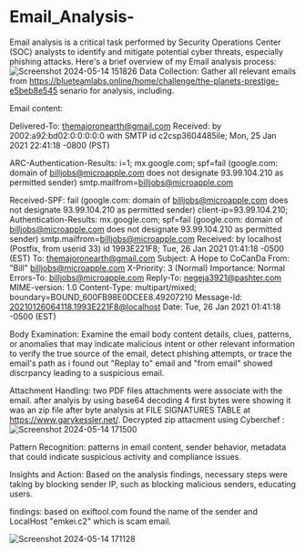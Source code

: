 # Email_Analysis-
Email analysis is a critical task performed by Security Operations Center (SOC) analysts to identify and mitigate potential cyber threats, especially phishing attacks. Here's a brief overview of my Email analysis process:
![Screenshot 2024-05-14 151826](https://github.com/TikvaAlayo/Email_Analysis-/assets/105614307/73b3f36a-049c-4e9f-93bf-9ff51e8bc05e)
Data Collection: Gather all relevant emails from https://blueteamlabs.online/home/challenge/the-planets-prestige-e5beb8e545 senario for analysis, including.

Email content:

Delivered-To: themajoronearth@gmail.com
Received: by 2002:a92:bd02:0:0:0:0:0 with SMTP id c2csp3604485ile;
        Mon, 25 Jan 2021 22:41:18 -0800 (PST)

 ARC-Authentication-Results: i=1; mx.google.com;
       spf=fail (google.com: domain of billjobs@microapple.com does not designate 93.99.104.210 as permitted sender) smtp.mailfrom=billjobs@microapple.com

Received-SPF: fail (google.com: domain of billjobs@microapple.com does not designate 93.99.104.210 as permitted sender) client-ip=93.99.104.210;
Authentication-Results: mx.google.com;
       spf=fail (google.com: domain of billjobs@microapple.com does not designate 93.99.104.210 as permitted sender) smtp.mailfrom=billjobs@microapple.com
Received: by localhost (Postfix, from userid 33)
	id 1993E221F8; Tue, 26 Jan 2021 01:41:18 -0500 (EST)
To: themajoronearth@gmail.com
Subject: A Hope to CoCanDa
From: "Bill" <billjobs@microapple.com>
X-Priority: 3 (Normal)
Importance: Normal
Errors-To: billjobs@microapple.com
Reply-To: negeja3921@pashter.com 
MIME-version: 1.0
Content-Type: multipart/mixed; boundary=BOUND_600FB98E0DCEE8.49207210
Message-Id: <20210126064118.1993E221F8@localhost>
Date: Tue, 26 Jan 2021 01:41:18 -0500 (EST)  




Body Examination: Examine the email body content details, clues, patterns, or anomalies that may indicate malicious intent or other relevant information to verify the true source of the email, detect phishing attempts, or trace the email's path as i found out "Replay to" email and "from email" showed discrpancy leading to a suspicious email.

Attachment Handling: two PDF files attachments were associate with the email. after analyis by using base64 decoding 4 first bytes were showing it was an zip file after byte analysis at  FILE SIGNATURES TABLE at  https://www.garykessler.net/.
Decrypted zip attacment using Cyberchef : ![Screenshot 2024-05-14 171500](https://github.com/TikvaAlayo/Email_Analysis-/assets/105614307/86b89c48-6bb3-456e-a037-3e651fe3af7f)

Pattern Recognition: patterns in email content, sender behavior, metadata that could indicate suspicious activity and compliance issues.

Insights and Action: Based on the analysis findings, necessary steps were taking by blocking sender IP, such as blocking malicious senders, educating users.

findings: based on exiftool.com found the name of the sender and LocalHost "emkei.c2" which is scam email.

![Screenshot 2024-05-14 171128](https://github.com/TikvaAlayo/Email_Analysis-/assets/105614307/dda885c2-38dc-4a52-9605-131b462ca1a0)

